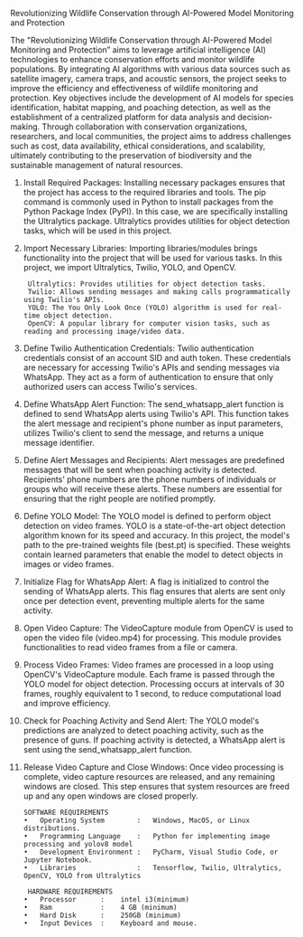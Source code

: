 Revolutionizing Wildlife Conservation through AI-Powered Model Monitoring and Protection

The "Revolutionizing Wildlife Conservation through AI-Powered Model Monitoring and Protection” aims to leverage artificial intelligence (AI) 					technologies to enhance conservation efforts and monitor wildlife populations. By integrating AI algorithms with various data sources such as satellite imagery, camera traps, and acoustic sensors, the project seeks to improve the efficiency and effectiveness of wildlife monitoring and protection. Key objectives include the development of AI models for species identification, habitat mapping, and poaching detection, as well as the establishment of a centralized platform for data analysis and decision-making. Through collaboration with conservation organizations, researchers, and local communities, the project aims to address challenges such as cost, data availability, ethical considerations, and scalability, ultimately contributing to the preservation of biodiversity and the sustainable management of natural resources.

1. Install Required Packages:
		Installing necessary packages ensures that the project has access to the required libraries and tools. The pip command is commonly used in Python to 			install packages from the Python Package Index (PyPI). In this case, we are specifically installing the Ultralytics package. Ultralytics provides 				utilities for object detection tasks, which will be used in this project.

2. Import Necessary Libraries:
		Importing libraries/modules brings functionality into the project that will be used for various tasks. In this project, we import Ultralytics, Twilio, 		YOLO, and OpenCV.

		Ultralytics: Provides utilities for object detection tasks.
		Twilio: Allows sending messages and making calls programmatically using Twilio's APIs.
		YOLO: The You Only Look Once (YOLO) algorithm is used for real-time object detection.
		OpenCV: A popular library for computer vision tasks, such as reading and processing image/video data.

3. Define Twilio Authentication Credentials:
		Twilio authentication credentials consist of an account SID and auth token. These credentials are necessary for accessing Twilio's APIs and sending 			messages via WhatsApp. They act as a form of authentication to ensure that only authorized users can access Twilio's services.

4. Define WhatsApp Alert Function:
		The send_whatsapp_alert function is defined to send WhatsApp alerts using Twilio's API. This function takes the alert message and recipient's phone 			number as input parameters, utilizes Twilio's client to send the message, and returns a unique message identifier.

5. Define Alert Messages and Recipients:
		Alert messages are predefined messages that will be sent when poaching activity is detected. Recipients' phone numbers are the phone numbers of 					individuals or groups who will receive these alerts. These numbers are essential for ensuring that the right people are notified promptly.

6. Define YOLO Model:
		The YOLO model is defined to perform object detection on video frames. YOLO is a state-of-the-art object detection algorithm known for its speed and 			accuracy. In this project, the model's path to the pre-trained weights file (best.pt) is specified. These weights contain learned parameters that 				enable 	the model to detect objects in images or video frames.

7. Initialize Flag for WhatsApp Alert:
		A flag is initialized to control the sending of WhatsApp alerts. This flag ensures that alerts are sent only once per detection event, preventing 				multiple alerts for the same activity.

8. Open Video Capture:
		The VideoCapture module from OpenCV is used to open the video file (video.mp4) for processing. This module provides functionalities to read video 				frames 	from a file or camera.

9. Process Video Frames:
		Video frames are processed in a loop using OpenCV's VideoCapture module. Each frame is passed through the YOLO model for object detection. Processing 		occurs at intervals of 30 frames, roughly equivalent to 1 second, to reduce computational load and improve efficiency.

10. Check for Poaching Activity and Send Alert:
		The YOLO model's predictions are analyzed to detect poaching activity, such as the presence of guns. If poaching activity is detected, a WhatsApp 				alert is sent using the send_whatsapp_alert function.

11. Release Video Capture and Close Windows:
		Once video processing is complete, video capture resources are released, and any remaining windows are closed. This step ensures that system 							resources are freed up and any open windows are closed properly.

		SOFTWARE REQUIREMENTS
		•	Operating System	    :	Windows, MacOS, or Linux distributions.
		•	Programming Language	:	Python for implementing image processing and yolov8 model
		•	Development Environment	:	PyCharm, Visual Studio Code, or Jupyter Notebook.
		•	Libraries	            :	Tensorflow, Twilio, Ultralytics, OpenCV, YOLO from Ultralytics
		
         HARDWARE REQUIREMENTS
		•	Processor	   :	intel i3(minimum)
		•	Ram	           :	4 GB (minimum)
		•	Hard Disk	   :	250GB (minimum)
		•	Input Devices  :	Keyboard and mouse.
